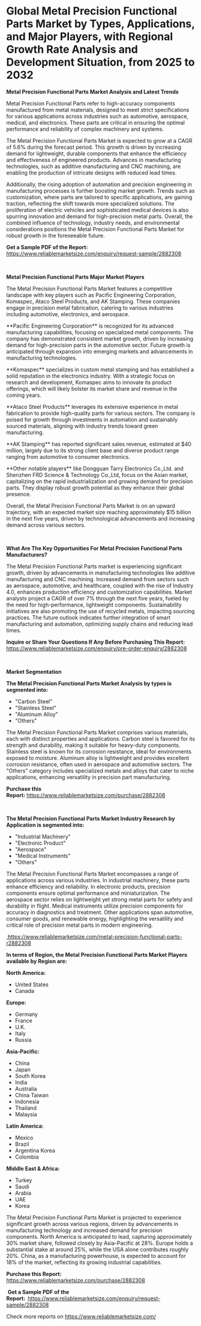 <p><h1>Global Metal Precision Functional Parts Market by Types, Applications, and Major Players, with Regional Growth Rate Analysis and Development Situation, from 2025 to 2032</h1></p><p><strong>Metal Precision Functional Parts Market Analysis and Latest Trends</strong></p>
<p><p>Metal Precision Functional Parts refer to high-accuracy components manufactured from metal materials, designed to meet strict specifications for various applications across industries such as automotive, aerospace, medical, and electronics. These parts are critical in ensuring the optimal performance and reliability of complex machinery and systems.</p><p>The Metal Precision Functional Parts Market is expected to grow at a CAGR of 5.6% during the forecast period. This growth is driven by increasing demand for lightweight, durable components that enhance the efficiency and effectiveness of engineered products. Advances in manufacturing technologies, such as additive manufacturing and CNC machining, are enabling the production of intricate designs with reduced lead times.</p><p>Additionally, the rising adoption of automation and precision engineering in manufacturing processes is further boosting market growth. Trends such as customization, where parts are tailored to specific applications, are gaining traction, reflecting the shift towards more specialized solutions. The proliferation of electric vehicles and sophisticated medical devices is also spurring innovation and demand for high-precision metal parts. Overall, the combined influence of technology, industry needs, and environmental considerations positions the Metal Precision Functional Parts Market for robust growth in the foreseeable future.</p></p>
<p><strong>Get a Sample PDF of the Report:&nbsp;</strong> <a href="https://www.reliablemarketsize.com/enquiry/request-sample/2882308?utm_campaign=3129&utm_medium=2&utm_source=Github&utm_content=ia&utm_term=13032025&utm_id=metal-precision-functional-parts">https://www.reliablemarketsize.com/enquiry/request-sample/2882308</a></p>
<p>&nbsp;</p>
<p><strong>Metal Precision Functional Parts Major Market Players</strong></p>
<p><p>The Metal Precision Functional Parts Market features a competitive landscape with key players such as Pacific Engineering Corporation, Komaspec, Ataco Steel Products, and AK Stamping. These companies engage in precision metal fabrication, catering to various industries including automotive, electronics, and aerospace.</p><p>**Pacific Engineering Corporation** is recognized for its advanced manufacturing capabilities, focusing on specialized metal components. The company has demonstrated consistent market growth, driven by increasing demand for high-precision parts in the automotive sector. Future growth is anticipated through expansion into emerging markets and advancements in manufacturing technologies.</p><p>**Komaspec** specializes in custom metal stamping and has established a solid reputation in the electronics industry. With a strategic focus on research and development, Komaspec aims to innovate its product offerings, which will likely bolster its market share and revenue in the coming years.</p><p>**Ataco Steel Products** leverages its extensive experience in metal fabrication to provide high-quality parts for various sectors. The company is poised for growth through investments in automation and sustainably sourced materials, aligning with industry trends toward green manufacturing.</p><p>**AK Stamping** has reported significant sales revenue, estimated at $40 million, largely due to its strong client base and diverse product range ranging from automotive to consumer electronics.</p><p>**Other notable players** like Dongguan Tarry Electronics Co.,Ltd. and Shenzhen FRD Science & Technology Co.,Ltd, focus on the Asian market, capitalizing on the rapid industrialization and growing demand for precision parts. They display robust growth potential as they enhance their global presence.</p><p>Overall, the Metal Precision Functional Parts Market is on an upward trajectory, with an expected market size reaching approximately $15 billion in the next five years, driven by technological advancements and increasing demand across various sectors.</p></p>
<p>&nbsp;</p>
<p><strong>What Are The Key Opportunities For Metal Precision Functional Parts Manufacturers?</strong></p>
<p><p>The Metal Precision Functional Parts market is experiencing significant growth, driven by advancements in manufacturing technologies like additive manufacturing and CNC machining. Increased demand from sectors such as aerospace, automotive, and healthcare, coupled with the rise of Industry 4.0, enhances production efficiency and customization capabilities. Market analysts project a CAGR of over 7% through the next five years, fueled by the need for high-performance, lightweight components. Sustainability initiatives are also promoting the use of recycled metals, impacting sourcing practices. The future outlook indicates further integration of smart manufacturing and automation, optimizing supply chains and reducing lead times.</p></p>
<p><strong>Inquire or Share Your Questions If Any Before Purchasing This Report:</strong> <a href="https://www.reliablemarketsize.com/enquiry/pre-order-enquiry/2882308?utm_campaign=3129&utm_medium=2&utm_source=Github&utm_content=ia&utm_term=13032025&utm_id=metal-precision-functional-parts">https://www.reliablemarketsize.com/enquiry/pre-order-enquiry/2882308</a></p>
<p>&nbsp;</p>
<p><strong>Market Segmentation</strong></p>
<p><strong>The Metal Precision Functional Parts Market Analysis by types is segmented into:</strong></p>
<p><ul><li>"Carbon Steel"</li><li>"Stainless Steel"</li><li>"Aluminum Alloy"</li><li>"Others"</li></ul></p>
<p><p>The Metal Precision Functional Parts Market comprises various materials, each with distinct properties and applications. Carbon steel is favored for its strength and durability, making it suitable for heavy-duty components. Stainless steel is known for its corrosion resistance, ideal for environments exposed to moisture. Aluminum alloy is lightweight and provides excellent corrosion resistance, often used in aerospace and automotive sectors. The "Others" category includes specialized metals and alloys that cater to niche applications, enhancing versatility in precision part manufacturing.</p></p>
<p><strong>Purchase this Report:&nbsp;</strong><a href="https://www.reliablemarketsize.com/purchase/2882308?utm_campaign=3129&utm_medium=2&utm_source=Github&utm_content=ia&utm_term=13032025&utm_id=metal-precision-functional-parts">https://www.reliablemarketsize.com/purchase/2882308</a></p>
<p>&nbsp;</p>
<p><strong>The Metal Precision Functional Parts Market Industry Research by Application is segmented into:</strong></p>
<p><ul><li>"Industrial Machinery"</li><li>"Electronic Product"</li><li>"Aerospace"</li><li>"Medical Instruments"</li><li>"Others"</li></ul></p>
<p><p>The Metal Precision Functional Parts Market encompasses a range of applications across various industries. In industrial machinery, these parts enhance efficiency and reliability. In electronic products, precision components ensure optimal performance and miniaturization. The aerospace sector relies on lightweight yet strong metal parts for safety and durability in flight. Medical instruments utilize precision components for accuracy in diagnostics and treatment. Other applications span automotive, consumer goods, and renewable energy, highlighting the versatility and critical role of precision metal parts in modern engineering.</p></p>
<p><a href="https://www.reliablemarketsize.com/metal-precision-functional-parts-r2882308?utm_campaign=3129&utm_medium=2&utm_source=Github&utm_content=ia&utm_term=13032025&utm_id=metal-precision-functional-parts">&nbsp;https://www.reliablemarketsize.com/metal-precision-functional-parts-r2882308</a></p>
<p><strong>In terms of Region, the Metal Precision Functional Parts Market Players available by Region are:</strong></p>
<p>
    <p> <strong> North America: </strong>
        <ul>
            <li>United States</li>
            <li>Canada</li>
        </ul>
        </p> 
    <p> <strong> Europe: </strong>
        <ul>
            <li>Germany</li>
            <li>France</li>
            <li>U.K.</li>
            <li>Italy</li>
            <li>Russia</li>
        </ul>
        </p> 
    <p> <strong> Asia-Pacific: </strong>
        <ul>
            <li>China</li>
            <li>Japan</li>
            <li>South Korea</li>
            <li>India</li>
            <li>Australia</li>
            <li>China Taiwan</li>
            <li>Indonesia</li>
            <li>Thailand</li>
            <li>Malaysia</li>
        </ul>
        </p> 
    <p> <strong> Latin America: </strong>
        <ul>
            <li>Mexico</li>
            <li>Brazil</li>
            <li>Argentina Korea</li>
            <li>Colombia</li>
        </ul>
        </p> 
    <p> <strong> Middle East & Africa: </strong>
        <ul>
            <li>Turkey</li>
            <li>Saudi</li>
            <li>Arabia</li>
            <li>UAE</li>
            <li>Korea</li>
        </ul>
    </p>
    </p>
<p><p>The Metal Precision Functional Parts Market is projected to experience significant growth across various regions, driven by advancements in manufacturing technology and increased demand for precision components. North America is anticipated to lead, capturing approximately 30% market share, followed closely by Asia-Pacific at 28%. Europe holds a substantial stake at around 25%, while the USA alone contributes roughly 20%. China, as a manufacturing powerhouse, is expected to account for 18% of the market, reflecting its growing industrial capabilities.</p></p>
<p><strong>Purchase this Report: </strong><a href="https://www.reliablemarketsize.com/purchase/2882308?utm_campaign=3129&utm_medium=2&utm_source=Github&utm_content=ia&utm_term=13032025&utm_id=metal-precision-functional-parts">https://www.reliablemarketsize.com/purchase/2882308</a></p>
<p>&nbsp;<strong>Get a Sample PDF of the Report:&nbsp;&nbsp;</strong><a href="https://www.reliablemarketsize.com/enquiry/request-sample/2882308?utm_campaign=3129&utm_medium=2&utm_source=Github&utm_content=ia&utm_term=13032025&utm_id=metal-precision-functional-parts">https://www.reliablemarketsize.com/enquiry/request-sample/2882308</a></p>
<p><strong></strong></p>
<p>Check more reports on <a href="https://www.reliablemarketsize.com/?utm_campaign=3129&utm_medium=2&utm_source=Github&utm_content=ia&utm_term=13032025&utm_id=metal-precision-functional-parts">https://www.reliablemarketsize.com/</a></p>